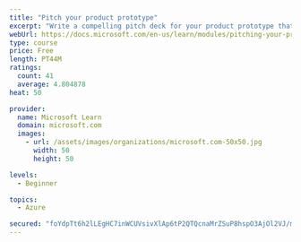 ```yaml
---
title: "Pitch your product prototype"
excerpt: "Write a compelling pitch deck for your product prototype that will resonate with your audience and share the vision of your prototype."
webUrl: https://docs.microsoft.com/en-us/learn/modules/pitching-your-prototype/
type: course
price: Free
length: PT44M
ratings:
  count: 41
  average: 4.804878
heat: 50

provider:
  name: Microsoft Learn
  domain: microsoft.com
  images:
    - url: /assets/images/organizations/microsoft.com-50x50.jpg
      width: 50
      height: 50

levels:
  - Beginner

topics:
  - Azure

secured: "foYdpTt6h2lLEgHC7inWCUVsivXlAp6tP2QTQcnaMrZSuP8hspO3AjOl2VJ/mkU8eDNz4yrmbiWSCUPwzqneSEZpAWLFBqVpaMP/0uQEeuLOz8RF0bJUTlAVkJ9rT7p8R0zL+9uVEEZDgLNstEnxYB355C8eVrgueE2eq+Kkz9JVmOY5trcRh8PttAUBsf25pEwAeyBQ05IF42FsG23MJlT7s7vz2Fl4TeBasd8W2Kg1cAXrgPnGD/iHmQbTSw7K9DcIoxF06cexFpdQVMWvxrd5zQ3d8/gCEv31rL3RXgscNrOI4DZxF3TFZp6QDuhnx5rzzSYkYttI/k2vOHZdv0x2emU+tdJkQTXw4GdqJ4Z4rDxG4LR3hvKCzujppnB8pIGsHtuCWt0LeM1cAcIYP/vYCWjC1k9cKCAZIj9uyoM=;CPTp++XGTUSXAPuyjM+7Sw=="
---
```


